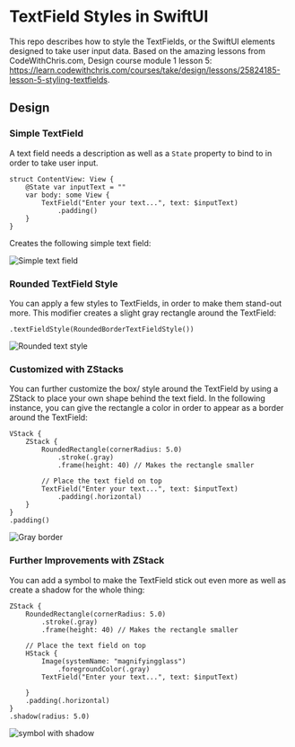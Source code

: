 # TextField Styles in SwiftUI
This repo describes how to style the TextFields, or the SwiftUI elements designed to take user
input data. Based on the amazing lessons from CodeWithChris.com, Design course module 1
lesson 5: https://learn.codewithchris.com/courses/take/design/lessons/25824185-lesson-5-styling-textfields.

## Design
### Simple TextField
A text field needs a description as well as a `State` property to bind to
in order to take user input.
```
struct ContentView: View {
    @State var inputText = ""
    var body: some View {
        TextField("Enter your text...", text: $inputText)
            .padding()
    }
}
```
Creates the following simple text field:

![Simple text field](img/textField.jpeg)

### Rounded TextField Style
You can apply a few styles to TextFields, in order to make them stand-out more. This modifier
creates a slight gray rectangle around the TextField:
```
.textFieldStyle(RoundedBorderTextFieldStyle())
```
![Rounded text style](img/roundedTextField.jpeg)

### Customized with ZStacks
You can further customize the box/ style around the TextField by using a ZStack to place
your own shape behind the text field. In the following instance, you can give the rectangle
a color in order to appear as a border around the TextField:
```
VStack {
    ZStack {
        RoundedRectangle(cornerRadius: 5.0)
            .stroke(.gray)
            .frame(height: 40) // Makes the rectangle smaller
        
        // Place the text field on top
        TextField("Enter your text...", text: $inputText)
            .padding(.horizontal)
    }
}
.padding()
```
![Gray border](img/grayBorderZstack.jpeg)

### Further Improvements with ZStack
You can add a symbol to make the TextField stick out even more as well as create a shadow for the 
whole thing:
```
ZStack {
    RoundedRectangle(cornerRadius: 5.0)
        .stroke(.gray)
        .frame(height: 40) // Makes the rectangle smaller
    
    // Place the text field on top
    HStack {
        Image(systemName: "magnifyingglass")
            .foregroundColor(.gray)
        TextField("Enter your text...", text: $inputText)
        
    }
    .padding(.horizontal)
}
.shadow(radius: 5.0)
```
![symbol with shadow](img/withGray.jpeg)
